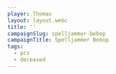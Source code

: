 ```yaml
---
player: Thomas
layout: layout.webc
title: ''
campaignSlug: spelljammer-bebop
campaignTitle: Spelljammer Bebop
tags:
  - pcs
  - deceased
---
```


